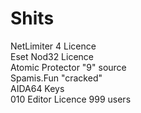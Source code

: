 # Shits


NetLimiter 4 Licence<br>Eset Nod32 Licence<br>Atomic Protector "9" source<br>Spamis.Fun "cracked"<br>AIDA64 Keys<br>010 Editor Licence 999 users
